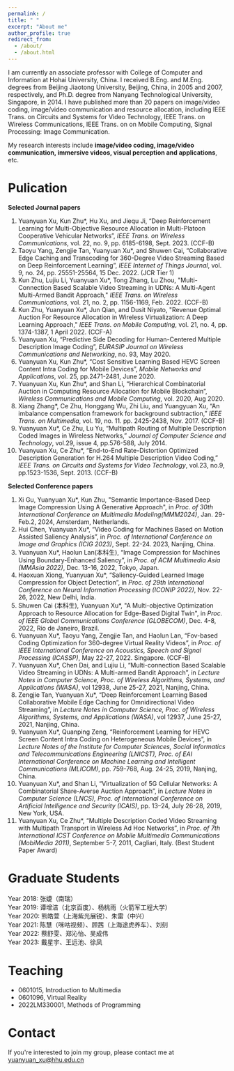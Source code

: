 ```yaml
---
permalink: /
title: " "
excerpt: "About me"
author_profile: true
redirect_from: 
  - /about/
  - /about.html
---
```


<!-- 在此处写注释 -->

<!--
<img src='/images/160px-Animhorse.gif' width="256">
-->

I am currently an associate professor with College of Computer and Information at Hohai University, China. I received B.Eng. and M.Eng. degrees from Beijing Jiaotong University, Beijing, China, in 2005 and 2007, respectively, and Ph.D. degree from Nanyang Technological University, Singapore, in 2014. I have published more than 20 papers on image/video coding, image/video communication and resource allocation, including IEEE Trans. on Circuits and Systems for Video Technology, IEEE Trans. on Wireless Communications, IEEE Trans. on on Mobile Computing, Signal Processing: Image Communication. 

My research interests include **image/video coding, image/video communication, immersive videos, visual perception and applications**, etc.

Pulication
======
**Selected Journal papers**
1.	Yuanyuan Xu, Kun Zhu*, Hu Xu, and Jiequ Ji, “Deep Reinforcement Learning for Multi-Objective Resource Allocation in Multi-Platoon Cooperative Vehicular Networks”, _IEEE Trans. on Wireless Communications_, vol. 22, no. 9, pp. 6185-6198, Sept. 2023. (CCF-B)
1.	Taoyu Yang, Zengjie Tan, Yuanyuan Xu*, and Shuwen Cai, “Collaborative Edge Caching and Transcoding for 360-Degree Video Streaming Based on Deep Reinforcement Learning”, _IEEE Internet of Things Journal_, vol. 9, no. 24, pp. 25551-25564, 15 Dec. 2022. (JCR Tier 1)
1.	Kun Zhu, Lujiu Li, Yuanyuan Xu*, Tong Zhang, Lu Zhou, "Multi-Connection Based Scalable Video Streaming in UDNs: A Multi-Agent Multi-Armed Bandit Approach," _IEEE Trans. on Wireless Communications_, vol. 21, no. 2, pp. 1156-1169, Feb. 2022. (CCF-B)
1.	Kun Zhu, Yuanyuan Xu*, Jun Qian, and Dusit Niyato, "Revenue Optimal Auction For Resource Allocation in Wireless Virtualization: A Deep Learning Approach," _IEEE Trans. on Mobile Computing_, vol. 21, no. 4, pp. 1374-1387, 1 April 2022. (CCF-A)
1.	Yuanyuan Xu, “Predictive Side Decoding for Human-Centered Multiple Description Image Coding”, _EURASIP Journal on Wireless Communications and Networking_, no. 93, May 2020.
1.	Yuanyuan Xu, Kun Zhu*, “Cost Sensitive Learning Based HEVC Screen Content Intra Coding for Mobile Devices”, _Mobile Networks and Applications_, vol. 25, pp.2471-2481, June 2020.
1.	Yuanyuan Xu, Kun Zhu*, and Shan Li, “Hierarchical Combinatorial Auction in Computing Resource Allocation for Mobile Blockchain”, _Wireless Communications and Mobile Computing_, vol. 2020, Aug 2020.
1.	Xiang Zhang*, Ce Zhu, Honggang Wu, Zhi Liu, and Yuangyuan Xu, “An imbalance compensation framework for background subtraction,” _IEEE Trans. on Multimedia_, vol. 19, no. 11. pp. 2425-2438, Nov. 2017. (CCF-B)
1.	Yuanyuan Xu*, Ce Zhu, Lu Yu, “Multipath Routing of Multiple Description Coded Images in Wireless Networks,” _Journal of Computer Science and Technology_, vol.29, issue 4, pp.576-588, July 2014.
1.	Yuanyuan Xu, Ce Zhu*, “End-to-End Rate-Distortion Optimized Description Generation for H.264 Multiple Description Video Coding,” _IEEE Trans. on Circuits and Systems for Video Technology_, vol.23, no.9, pp.1523-1536, Sept. 2013. (CCF-B)

**Selected Conference papers**
1.  Xi Gu, Yuanyuan Xu*, Kun Zhu, "Semantic Importance-Based Deep Image Compression Using A Generative Approach", in _Proc. of 30th International Conference on Multimedia Modeling(MMM2024)_, Jan. 29-Feb.2, 2024, Amsterdam, Netherlands. 
1.  Hui Chen, Yuanyuan Xu*, “Video Coding for Machines Based on Motion Assisted Saliency Analysis”, in _Proc. of International Conference on Image and Graphics (ICIG 2023)_,  Sept. 22-24. 2023, Nanjing, China.
1.  Yuanyuan Xu*, Haolun Lan(本科生), “Image Compression for Machines Using Boundary-Enhanced Saliency”, in _Proc. of ACM Multimedia Asia (MMAsia 2022)_, Dec. 13-16, 2022, Tokyo, Japan.
1. Haoxuan Xiong, Yuanyuan Xu*, “Saliency-Guided Learned Image Compression for Object Detection”, in _Proc. of 29th International Conference on Neural Information Processing (ICONIP 2022)_, Nov. 22-26, 2022, New Delhi, India.
1.  Shuwen Cai (本科生), Yuanyuan Xu*, "A Multi-objective Optimization Approach to Resource Allocation for Edge-Based Digital Twin", in _Proc. of IEEE Global Communications Conference (GLOBECOM)_, Dec. 4-8, 2022, Rio de Janeiro, Brazil.
1.	Yuanyuan Xu*, Taoyu Yang, Zengjie Tan, and Haolun Lan, “Fov-based Coding Optimization for 360-degree Virtual Reality Videos”, in _Proc. of IEEE International Conference on Acoustics, Speech and Signal Processing (ICASSP)_, May 22-27, 2022. Singapore. (CCF-B)
1.	Yuanyuan Xu*, Chen Dai, and Lujiu Li, “Multi-connection Based Scalable Video Streaming in UDNs: A Multi-armed Bandit Approach”, in _Lecture Notes in Computer Science, Proc. of  Wireless Algorithms, Systems, and Applications (WASA)_, vol 12938, June 25-27, 2021, Nanjing, China. 
1.	Zengjie Tan, Yuanyuan Xu*, “Deep Reinforcement Learning Based Collaborative Mobile Edge Caching for Omnidirectional Video Streaming”, in _Lecture Notes in Computer Science, Proc. of  Wireless Algorithms, Systems, and Applications (WASA)_, vol 12937, June 25-27, 2021, Nanjing, China. 
1.	Yuanyuan Xu*, Quanping Zeng, “Reinforcement Learning for HEVC Screen Content Intra Coding on Heterogeneous Mobile Devices”, in _Lecture Notes of the Institute for Computer Sciences, Social Informatics and Telecommunications Engineering (LNICST), Proc. of EAI International Conference on Machine Learning and Intelligent Communications (MLICOM)_, pp. 759-768, Aug. 24-25, 2019, Nanjing, China.
1.	Yuanyuan Xu*, and Shan Li, “Virtualization of 5G Cellular Networks: A Combinatorial Share-Averse Auction Approach”, in _Lecture Notes in Computer Science (LNCS), Proc. of International Conference on Artificial Intelligence and Security (ICAIS)_, pp. 13–24, July 26-28, 2019, New York, USA.
1.	Yuanyuan Xu, Ce Zhu*, “Multiple Description Coded Video Streaming with Multipath Transport in Wireless Ad Hoc Networks”, in _Proc. of 7th International ICST Conference on Mobile Multimedia Communications (MobiMedia 2011)_, September 5-7, 2011, Cagliari, Italy. (Best Student Paper Award)

Graduate Students
======
Year 2018: 张婕（南瑞）  
Year 2019: 谭增洁（北京百度）、杨桃雨（火箭军工程大学）  
Year 2020: 熊皓萱（上海紫光展锐）、朱雷（中兴）  
Year 2021: 陈慧（咪咕视频）、顾茜（上海途虎养车）、刘刻  
Year 2022: 蔡舒雯、郑沁怡、吴成伟  
Year 2023: 戴星宇、王远池、徐凤  

Teaching
======
- 0601015, Introduction to Multimedia
- 0601096, Virtual Reality
- 2022LM330001, Methods of Programming

Contact
======
If you're interested to join my group, please contact me at yuanyuan_xu@hhu.edu.cn
